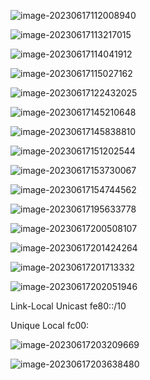 ![image-20230617112008940](images/image-20230617112008940.png)

![image-20230617113217015](images/image-20230617113217015.png)

![image-20230617114041912](images/image-20230617114041912.png)

![image-20230617115027162](images/image-20230617115027162.png)

![image-20230617122432025](images/image-20230617122432025.png)

![image-20230617145210648](images/image-20230617145210648.png)

![image-20230617145838810](images/image-20230617145838810.png)

![image-20230617151202544](images/image-20230617151202544.png)

![image-20230617153730067](images/image-20230617153730067.png)

![image-20230617154744562](images/image-20230617154744562.png)

![image-20230617195633778](images/image-20230617195633778.png)

![image-20230617200508107](images/image-20230617200508107.png)

![image-20230617201424264](images/image-20230617201424264.png)

![image-20230617201713332](images/image-20230617201713332.png)

![image-20230617202051946](images/image-20230617202051946.png)

Link-Local Unicast  fe80::/10

Unique Local  fc00:

![image-20230617203209669](images/image-20230617203209669.png)

![image-20230617203638480](images/image-20230617203638480.png)